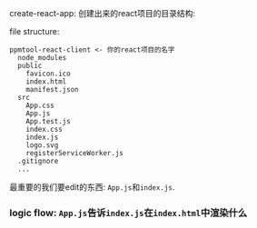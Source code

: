 create-react-app: 创建出来的react项目的目录结构:

file structure:
```
ppmtool-react-client <- 你的react项目的名字
  node_modules
  public
    favicon.ico
    index.html
    manifest.json
  src
    App.css
    App.js
    App.test.js
    index.css
    index.js
    logo.svg
    registerServiceWorker.js
  .gitignore
  ...
```

最重要的我们要edit的东西: ```App.js```和```index.js```.

### logic flow: ```App.js```告诉```index.js```在```index.html```中渲染什么
